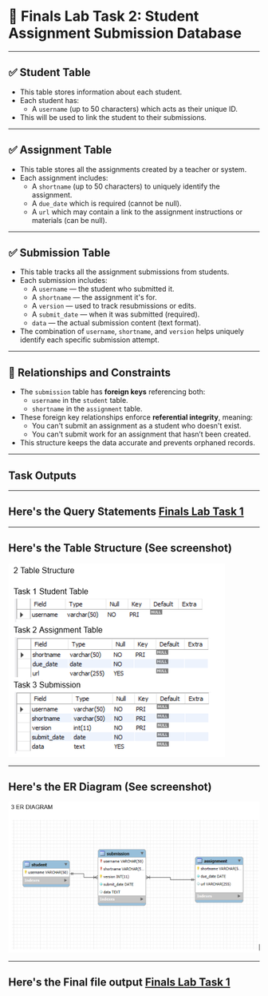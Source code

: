 # 📘 Finals Lab Task 2: Student Assignment Submission Database

---

## ✅ Student Table

- This table stores information about each student.
- Each student has:
  - A `username` (up to 50 characters) which acts as their unique ID.
- This will be used to link the student to their submissions.

---

## ✅ Assignment Table

- This table stores all the assignments created by a teacher or system.
- Each assignment includes:
  - A `shortname` (up to 50 characters) to uniquely identify the assignment.
  - A `due_date` which is required (cannot be null).
  - A `url` which may contain a link to the assignment instructions or materials (can be null).

---

## ✅ Submission Table

- This table tracks all the assignment submissions from students.
- Each submission includes:
  - A `username` — the student who submitted it.
  - A `shortname` — the assignment it's for.
  - A `version` — used to track resubmissions or edits.
  - A `submit_date` — when it was submitted (required).
  - `data` — the actual submission content (text format).
- The combination of `username`, `shortname`, and `version` helps uniquely identify each specific submission attempt.

---

## 🔗 Relationships and Constraints

- The `submission` table has **foreign keys** referencing both:
  - `username` in the `student` table.
  - `shortname` in the `assignment` table.
- These foreign key relationships enforce **referential integrity**, meaning:
  - You can't submit an assignment as a student who doesn't exist.
  - You can't submit work for an assignment that hasn’t been created.
- This structure keeps the data accurate and prevents orphaned records.

---

## Task Outputs

---
## Here's the Query Statements [Finals Lab Task 1](Query%20Statements)

---
## Here's the Table Structure (See screenshot)
![Sample Output](FT2TableStructure.PNG)

---
## Here's the ER Diagram (See screenshot)
![Sample Output](FT2ERDiagram.PNG)

---
## Here's the Final file output [Finals Lab Task 1](Finals%20Lab%20Task%202.sql)
